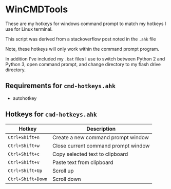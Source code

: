 # WinCMDTools

These are my hotkeys for windows command prompt to match my hotkeys I use for Linux terminal.

This script was derived from a stackoverflow post noted in the `.ahk` file

Note, these hotkeys will only work within the command prompt program.

In addition I've included my `.bat` files I use to switch between Python 2 and Python 3,
open command prompt, and change directory to my flash drive directory.

## Requirements for `cmd-hotkeys.ahk`

* autohotkey

## Hotkeys for `cmd-hotkeys.ahk`

Hotkey | Description
------ | -----------
`Ctrl+Shift+n` | Create a new command prompt window
`Ctrl+Shift+w` | Close current command prompt window
`Ctrl+Shift+c` | Copy selected text to clipboard
`Ctrl+Shift+v` | Paste text from clipboard
`Ctrl+Shift+Up` | Scroll up
`Ctrl+Shift+Down` | Scroll down